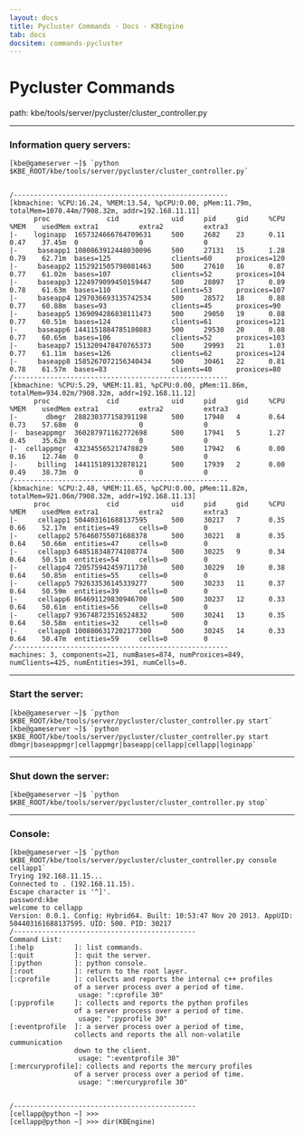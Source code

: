 ```yaml
---
layout: docs
title: Pycluster Commands · Docs · KBEngine
tab: docs
docsitem: commands-pycluster
---
```


Pycluster Commands
================

path: 
	kbe/tools/server/pycluster/cluster_controller.py


-----------------------------------------------------
### Information query servers:

	[kbe@gameserver ~]$ `python $KBE_ROOT/kbe/tools/server/pycluster/cluster_controller.py`


	/-----------------------------------------------------
	[kbmachine: %CPU:16.24, %MEM:13.54, %pCPU:0.00, pMem:11.79m, totalMem=1070.44m/7908.32m, addr=192.168.11.11]
	      proc              cid             uid     pid     gid     %CPU    %MEM    usedMem extra1          extra2          extra3
	|-    loginapp  1657324666764709631     500     2682    23      0.11    0.47    37.45m  0               0               0
	|-     baseapp1 1080863912448030096     500     27131   15      1.28    0.79    62.71m  bases=125               clients=60      proxices=120
	|-     baseapp2 1152921505798081463     500     27610   16      0.87    0.77    61.02m  bases=107               clients=52      proxices=104
	|-     baseapp3 1224979099450159447     500     28097   17      0.89    0.78    61.63m  bases=110               clients=53      proxices=107
	|-     baseapp4 1297036693135742534     500     28572   18      0.88    0.77    60.88m  bases=93                clients=45      proxices=90
	|-     baseapp5 1369094286838111473     500     29050   19      0.88    0.77    60.51m  bases=124               clients=61      proxices=121
	|-     baseapp6 1441151884785180883     500     29530   20      0.88    0.77    60.65m  bases=106               clients=52      proxices=103
	|-     baseapp7 1513209478470765373     500     29993   21      1.03    0.77    61.11m  bases=126               clients=62      proxices=124
	|-     baseapp8 1585267072156340434     500     30461   22      0.81    0.78    61.57m  bases=83                clients=40      proxices=80
	/-----------------------------------------------------
	[kbmachine: %CPU:5.29, %MEM:11.81, %pCPU:0.00, pMem:11.86m, totalMem=934.02m/7908.32m, addr=192.168.11.12]
	      proc              cid             uid     pid     gid     %CPU    %MEM    usedMem extra1          extra2          extra3
	|-       dbmgr  288230377158391198      500     17940   4       0.64    0.73    57.68m  0               0               0
	|-  baseappmgr  360287971162772698      500     17941   5       1.27    0.45    35.62m  0               0               0
	|-  cellappmgr  432345565217478829      500     17942   6       0.00    0.16    12.74m  0               0               0
	|-     billing  144115189132878121      500     17939   2       0.00    0.49    38.73m  0               0               0
	/-----------------------------------------------------
	[kbmachine: %CPU:2.48, %MEM:11.65, %pCPU:0.00, pMem:11.82m, totalMem=921.06m/7908.32m, addr=192.168.11.13]
	      proc              cid             uid     pid     gid     %CPU    %MEM    usedMem extra1          extra2          extra3
	|-     cellapp1 504403161688137595      500     30217   7       0.35    0.66    52.17m  entities=49     cells=0         0
	|-     cellapp2 576460755071688378      500     30221   8       0.35    0.64    50.66m  entities=47     cells=0         0
	|-     cellapp3 648518348774108774      500     30225   9       0.34    0.64    50.51m  entities=54     cells=0         0
	|-     cellapp4 720575942459711730      500     30229   10      0.38    0.64    50.85m  entities=55     cells=0         0
	|-     cellapp5 792633536145339277      500     30233   11      0.37    0.64    50.59m  entities=39     cells=0         0
	|-     cellapp6 864691129830946700      500     30237   12      0.33    0.64    50.61m  entities=56     cells=0         0
	|-     cellapp7 936748723516524832      500     30241   13      0.35    0.64    50.58m  entities=32     cells=0         0
	|-     cellapp8 1008806317202177300     500     30245   14      0.33    0.64    50.47m  entities=59     cells=0         0
	/-----------------------------------------------------
	machines: 3, components=21, numBases=874, numProxices=849, numClients=425, numEntities=391, numCells=0.


-----------------------------------------------------
### Start the server:

	[kbe@gameserver ~]$ `python $KBE_ROOT/kbe/tools/server/pycluster/cluster_controller.py start`
	[kbe@gameserver ~]$ `python $KBE_ROOT/kbe/tools/server/pycluster/cluster_controller.py start dbmgr|baseappmgr|cellappmgr|baseapp|cellapp|cellapp|loginapp`


-----------------------------------------------------
### Shut down the server:

	[kbe@gameserver ~]$ `python $KBE_ROOT/kbe/tools/server/pycluster/cluster_controller.py stop`


-----------------------------------------------------
### Console:

	[kbe@gameserver ~]$ `python $KBE_ROOT/kbe/tools/server/pycluster/cluster_controller.py console cellapp1`
	Trying 192.168.11.15...
	Connected to . (192.168.11.15).
	Escape character is '^]'.
	password:kbe
	welcome to cellapp 
	Version: 0.0.1. Config: Hybrid64. Built: 10:53:47 Nov 20 2013. AppUID: 504403161688137595. UID: 500. PID: 30217
	/---------------------------------------------
	Command List:
	[:help          ]: list commands.
	[:quit          ]: quit the server.
	[:python        ]: python console.
	[:root          ]: return to the root layer.
	[:cprofile      ]: collects and reports the internal c++ profiles 
	                of a server process over a period of time.
	                 usage: ":cprofile 30"
	[:pyprofile     ]: collects and reports the python profiles 
	                of a server process over a period of time.
	                 usage: ":pyprofile 30"
	[:eventprofile  ]: a server process over a period of time, 
	                collects and reports the all non-volatile cummunication 
	                down to the client.
	                 usage: ":eventprofile 30"
	[:mercuryprofile]: collects and reports the mercury profiles 
	                of a server process over a period of time.
	                 usage: ":mercuryprofile 30"


	/--------------------------------------------- 
	[cellapp@python ~] >>> 
	[cellapp@python ~] >>> dir(KBEngine)